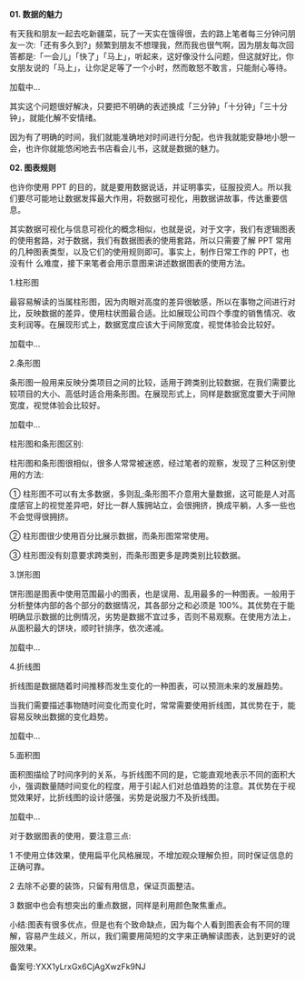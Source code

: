 **01\. 数据的魅力**

有天我和朋友一起去吃新疆菜，玩了一天实在饿得很，去的路上笔者每三分钟问朋友一次:「还有多久到\?」频繁到朋友不想理我，然而我也很气啊，因为朋友每次回答都是:「一会儿」「快了」「马上」，听起来，这好像没什么问题，但这就好比，你女朋友说的「马上」，让你足足等了一个小时，然而敢怒不敢言，只能耐心等待。

  

  

加载中...

其实这个问题很好解决，只要把不明确的表述换成「三分钟」「十分钟」「三十分钟」，就能化解不安情绪。

因为有了明确的时间，我们就能准确地对时间进行分配，也许我就能安静地小憩一会，也许你就能悠闲地去书店看会儿书，这就是数据的魅力。

**02\. 图表规则**

也许你使用 PPT 的目的，就是要用数据说话，并证明事实，征服投资人。所以我们要尽可能地让数据发挥最大作用，将数据可视化，用数据讲故事，传达重要信息。

其实数据可视化与信息可视化的概念相似，也就是说，对于文字，我们有逻辑图表的使用套路，对于数据，我们有数据图表的使用套路，所以只需要了解 PPT 常用的几种图表类型，以及它们的使用规则即可。事实上，制作日常工作的 PPT，也没有什 么难度，接下来笔者会用示意图来讲述数据图表的使用方法。

1.柱形图

最容易解读的当属柱形图，因为肉眼对高度的差异很敏感，所以在事物之间进行对比，反映数据的差异，使用柱状图最合适。比如展现公司四个季度的销售情况、收支利润等。在展现形式上，数据宽度应该大于间隙宽度，视觉体验会比较好。

  

加载中...

2.条形图

条形图一般用来反映分类项目之间的比较，适用于跨类别比较数据，在我们需要比较项目的大小、高低时适合用条形图。在展现形式上，同样是数据宽度要大于间隙宽度，视觉体验会比较好。

  

加载中...

柱形图和条形图区别:

柱形图和条形图很相似，很多人常常被迷惑，经过笔者的观察，发现了三种区别使用的方法:

① 柱形图不可以有太多数据，多则乱;条形图不介意用大量数据，这可能是人对高度感官上的视觉差异吧，好比一群人簇拥站立，会很拥挤，换成平躺，人多一些也不会觉得很拥挤。

② 柱形图很少使用百分比展示数据，而条形图常常使用。

③ 柱形图没有刻意要求跨类别，而条形图更多是跨类别比较数据。

3.饼形图

饼形图是图表中使用范围最小的图表，也是误用、乱用最多的一种图表。一般用于分析整体内部的各个部分的数据情况，其各部分之和必须是 100\%。其优势在于能明确显示数据的比例情况，劣势是数据不宜过多，否则不易观察。在使用方法上，从面积最大的饼块，顺时针排序，依次递减。

  

加载中...

  
  
4.折线图

折线图是数据随着时间推移而发生变化的一种图表，可以预测未来的发展趋势。

当我们需要描述事物随时间变化而变化时，常常需要使用折线图，其优势在于，能容易反映出数据的变化趋势。

  

  

加载中...

5.面积图

面积图描绘了时间序列的关系，与折线图不同的是，它能直观地表示不同的面积大小，强调数量随时间变化的程度，用于引起人们对总值趋势的注意。其优势在于视觉效果好，比折线图的设计感强，劣势是说服力不及折线图。

  

  

加载中...

对于数据图表的使用，要注意三点:

1 不使用立体效果，使用扁平化风格展现，不增加观众理解负担，同时保证信息的正确可靠。

2 去除不必要的装饰，只留有用信息，保证页面整洁。

3 数据中也会有想突出的重点数据，同样是利用颜色聚焦重点。

  

小结:图表有很多优点，但是也有个致命缺点，因为每个人看到图表会有不同的理解，容易产生歧义，所以，我们需要用简短的文字来正确解读图表，达到更好的说服效果。

备案号:YXX1yLrxGx6CjAgXwzFk9NJ